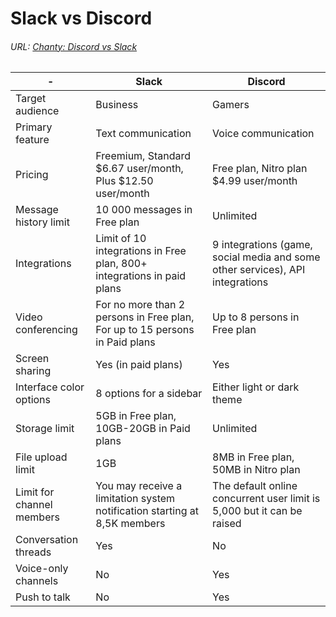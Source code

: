 # Slack vs Discord

###### URL: [Chanty: Discord vs Slack](https://www.chanty.com/blog/discord-vs-slack/)

-| Slack | Discord
-|-------|--------
Target audience | Business | Gamers
Primary feature | Text communication | Voice communication
Pricing | Freemium, Standard $6.67 user/month, Plus $12.50 user/month | Free plan, Nitro plan $4.99 user/month
Message history limit | 10 000 messages in Free plan | Unlimited
Integrations | Limit of 10 integrations in Free plan, 800+ integrations in paid plans | 9 integrations (game, social media and some other services), API integrations
Video conferencing | For no more than 2 persons in Free plan, For up to 15 persons in Paid plans | Up to 8 persons in Free plan
Screen sharing | Yes (in paid plans) | Yes
Interface color options | 8 options for a sidebar | Either light or dark theme
Storage limit | 5GB in Free plan, 10GB-20GB in Paid plans | Unlimited
File upload limit | 1GB | 8MB in Free plan, 50MB in Nitro plan
Limit for channel members | You may receive a limitation system notification starting at 8,5K members | The default online concurrent user limit is 5,000 but it can be raised
Conversation threads | Yes | No
Voice-only channels | No | Yes
Push to talk | No | Yes